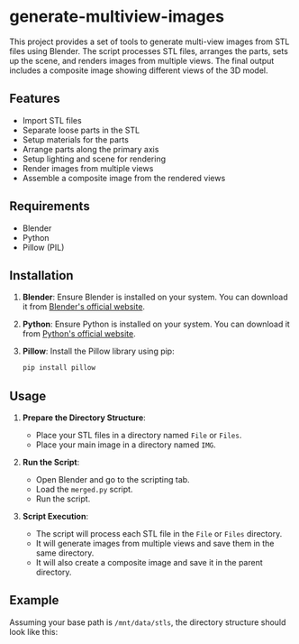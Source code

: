 # generate-multiview-images

This project provides a set of tools to generate multi-view images from STL files using Blender. The script processes STL files, arranges the parts, sets up the scene, and renders images from multiple views. The final output includes a composite image showing different views of the 3D model.

## Features

- Import STL files
- Separate loose parts in the STL
- Setup materials for the parts
- Arrange parts along the primary axis
- Setup lighting and scene for rendering
- Render images from multiple views
- Assemble a composite image from the rendered views

## Requirements

- Blender
- Python
- Pillow (PIL)

## Installation

1. **Blender**: Ensure Blender is installed on your system. You can download it from [Blender's official website](https://www.blender.org/download/).

2. **Python**: Ensure Python is installed on your system. You can download it from [Python's official website](https://www.python.org/downloads/).

3. **Pillow**: Install the Pillow library using pip:
   ```sh
   pip install pillow
   ```

## Usage

1. **Prepare the Directory Structure**:
   - Place your STL files in a directory named `File` or `Files`.
   - Place your main image in a directory named `IMG`.

2. **Run the Script**:
   - Open Blender and go to the scripting tab.
   - Load the `merged.py` script.
   - Run the script.

3. **Script Execution**:
   - The script will process each STL file in the `File` or `Files` directory.
   - It will generate images from multiple views and save them in the same directory.
   - It will also create a composite image and save it in the parent directory.

## Example

Assuming your base path is `/mnt/data/stls`, the directory structure should look like this:
